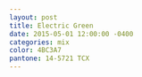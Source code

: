 ```yaml
---
layout: post
title: Electric Green
date: 2015-05-01 12:00:00 -0400
categories: mix
color: 4BC3A7
pantone: 14-5721 TCX
---
```

